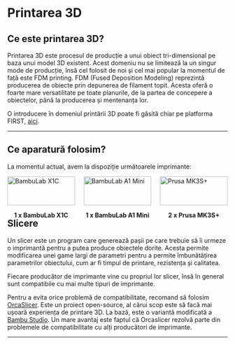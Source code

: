 # **Printarea 3D**

## **Ce este printarea 3D?**

Printarea 3D este procesul de producție a unui obiect tri-dimensional pe baza
unui model 3D existent. Acest domeniu nu se limitează la un singur mode de
producție, însă cel folosit de noi și cel mai popular la momentul de față este
FDM printing. FDM (Fused Deposition Modeling) reprezintă producerea de obiecte
prin depunerea de filament topit. Acesta oferă o foarte mare versatilitate pe
toate planurile, de la partea de concepere a obiectelor, până la producerea și
mentenanța lor.

O introducere în domeniul printării 3D poate fi găsită chiar pe platforma FIRST,
<a href="https://ftc-docs.firstinspires.org/en/latest/manufacturing/3d_printing/index.html#volunteer-special-thanks" target="_blank">aici</a>.

<hr>

## **Ce aparatură folosim?**

La momentul actual, avem la dispoziție următoarele imprimante:

<!--daca mai luati printere actualizati asta 🤣-->

<div style="display: grid; grid-template-columns: 1fr 1fr 1fr; gap: 20px;">

 <div>
   <img src="../media/bambu-x1c.png" alt="BambuLab X1C" width="100%">
   <p style="text-align:center"><strong>1 x BambuLab X1C</strong></p>
 </div>

 <div>
   <img src="../media/bambu-a1mini.png" alt="BambuLab A1 Mini" width="100%">
   <p style="text-align:center"><strong>1 x BambuLab A1 Mini</strong></p>
 </div>

 <div>
   <img src="../media/prusa-mk3s.png" alt="Prusa MK3S+" width="100%">
   <p style="text-align:center"><strong>2 x Prusa MK3S+</strong></p>
 </div>

</div>

## **Slicere**

Un slicer este un program care generează pașii pe care trebuie să îi urmeze o
imprimantă pentru a putea produce obiectele dorite. Acesta permite modificarea
unei game largi de parametri pentru a permite îmbunătățirea parametrilor
obiectului, cum ar fi timpul de printare, rezistența și calitatea.

Fiecare producător de imprimante vine cu propriul lor slicer, însă în general
sunt compatibile cu mai multe tipuri de imprimante.

Pentru a evita orice problemă de compatibilitate, recomand să folosim
<a href="https://orcaslicer.net/" target="_blank">OrcaSlicer</a>. Este un proiect
open-source, al cărui scop este să facă mai ușoară experiența de printare 3D.
La bază, este o variantă modificată a <a href="https://bambulab.com/en/download/studio" target="_blank">Bambu Studio</a>.
Un mare avantaj este faptul că Orcaslicer rezolvă parte din problemele de compatibilitate
cu alți producători de imprimante.

<hr>
